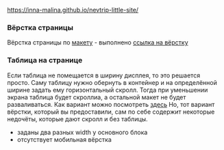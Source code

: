 https://inna-malina.github.io/nevtrip-little-site/
### Вёрстка страницы
Вёрстка страницы по [макету](https://www.figma.com/file/JyFQcxiynMH1i5ViWz4qi0/Layout-test-task?node-id=0%3A1) - выполнено [ссылка на вёрстку](https://inna-malina.github.io/nevtrip-little-site/)

### Таблица на странице
Если таблица не помещается в ширину дисплея, то это решается просто. Саму таблицу нужно обернуть в контейнер
и на определённой ширине задать ему горизонтальный скролл. Тогда при уменьшении экрана таблица будет скроллиа, а остальной макет не будет разваливаться.
Как вариант можно посмотреть [здесь](https://github.com/Inna-malina/neva-trip-table)
Но, тот вариант вёрстки, который вы предоставили, сам по себе содержит некоторые недочёты, которые дают скролл и без таблицы.
* заданы два разных width у основного блока
* отсутствует мобильная вёрстка
